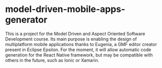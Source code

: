 # model-driven-mobile-apps-generator
This is a project for the Model Driven and Aspect Oriented Software Development course. Its main purpose is enabling the design of multiplatform mobile applications thanks to Eugenia, a GMF editor creator present in Eclipse Epsilon. For the moment, it will allow automatic code generation for the React Native framework, but may be compatible with others in the future, such as Ionic or Xamarin.
